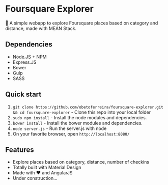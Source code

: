 # Foursquare Explorer

:triangular_flag_on_post: A simple webapp to explore Foursquare places based on category and distance, made with MEAN Stack. 

## Dependencies

* Node.JS + NPM
* Express.JS
* Bower
* Gulp
* SASS

## Quick start

1. `git clone https://github.com/obetoferreira/foursquare-explorer.git && cd foursquare-explorer` - Clone this repo into your local folder
2. `sudo npm install` - Install the node modules and dependencies.
3. `bower install` - Install the bower modules and dependencies.
4. `node server.js` - Run the server.js with node
5. On your favorite browser, open `http://localhost:8080/`

## Features

* Explore places based on category, distance, number of checkins
* Totally built with Material Design
* Made with :heart: and AngularJS
* Under construction...